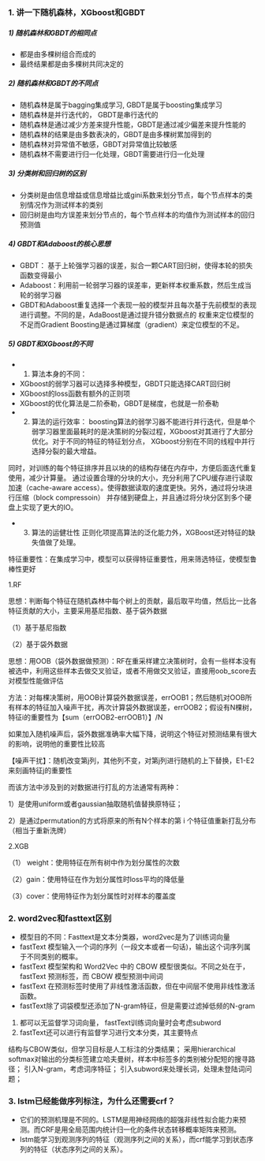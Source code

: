 ### 1. 讲一下随机森林，XGboost和GBDT
##### 1) 随机森林和GBDT的相同点
- 都是由多棵树组合而成的
- 最终结果都是由多棵树共同决定的

##### 2) 随机森林和GBDT的不同点
- 随机森林是属于bagging集成学习, GBDT是属于boosting集成学习
- 随机森林是并行迭代的， GBDT是串行迭代的
- 随机森林是通过减少方差来提升性能，GBDT是通过减少偏差来提升性能的
- 随机森林的结果是由多数表决的，GBDT是由多棵树累加得到的
- 随机森林对异常值不敏感，GBDT对异常值比较敏感
- 随机森林不需要进行归一化处理，GBDT需要进行归一化处理

##### 3) 分类树和回归树的区别
- 分类树是由信息增益或信息增益比或gini系数来划分节点，每个节点样本的类别情况作为测试样本的类别
- 回归树是由均方误差来划分节点的，每个节点样本的均值作为测试样本的回归预测值

##### 4) GBDT和Adaboost的核心思想
- GBDT： 基于上轮强学习器的误差，拟合一颗CART回归树，使得本轮的损失函数变得最小
- Adaboost：利用前一轮弱学习器的误差率，更新样本权重系数，然后生成当轮的弱学习器
- GBDT和Adaboost重复选择一个表现一般的模型并且每次基于先前模型的表现进行调整。不同的是，AdaBoost是通过提升错分数据点的
权重来定位模型的不足而Gradient Boosting是通过算梯度（gradient）来定位模型的不足。

##### 5) GBDT和XGboost的不同
- 1. 算法本身的不同：
- XGboost的弱学习器可以选择多种模型，GBDT只能选择CART回归树
- XGboost的loss函数有额外的正则项
- XGboost的优化算法是二阶泰勒，GBDT是梯度，也就是一阶泰勒
- 2. 算法的运行效率：
boosting算法的弱学习器不能进行并行迭代，但是单个弱学习器里面最耗时的是决策树的分裂过程，XGboost对其进行了大部分优化。对于不同的特征的特征划分点，
XGboost分别在不同的线程中并行选择分裂的最大增益。

同时，对训练的每个特征排序并且以块的的结构存储在内存中，方便后面迭代重复使用，减少计算量。
通过设置合理的分块的大小，充分利用了CPU缓存进行读取加速（cache-aware access）。使得数据读取的速度更快。另外，通过将分块进行压缩（block compressoin）
并存储到硬盘上，并且通过将分块分区到多个硬盘上实现了更大的IO。

- 3. 算法的运健壮性
正则化项提高算法的泛化能力外，XGBoost还对特征的缺失值做了处理。







特征重要性：在集成学习中，模型可以获得特征重要性，用来筛选特征，使模型鲁棒性更好

1.RF

思想：判断每个特征在随机森林中每个树上的贡献，最后取平均值，然后比一比各特征贡献的大小，主要采用基尼指数、基于袋外数据

（1）基于基尼指数



（2）基于袋外数据

思想：用OOB（袋外数据做预测）：RF在重采样建立决策树时，会有一些样本没有被选中，利用这些样本去做交叉验证，或者不用做交叉验证，直接用oob_score去对模型性能做评估

方法：对每棵决策树，用OOB计算袋外数据误差，errOOB1；然后随机对OOB所有样本的特征加入噪声干扰，再次计算袋外数据误差，errOOB2；假设有N棵树，特征i的重要性为【sum（errOOB2-errOOB1）】/N

如果加入随机噪声后，袋外数据准确率大幅下降，说明这个特征对预测结果有很大的影响，说明他的重要性比较高

【噪声干扰】：随机改变第j列，其他列不变，对第j列进行随机的上下替换，E1-E2来刻画特征j的重要性

而该方法中涉及到的对数据进行打乱的方法通常有两种：

1）是使用uniform或者gaussian抽取随机值替换原特征；

2）是通过permutation的方式将原来的所有N个样本的第 i 个特征值重新打乱分布（相当于重新洗牌）



2.XGB

（1） weight：使用特征在所有树中作为划分属性的次数

（2）gain：使用特征在作为划分属性时loss平均的降低量

（3）cover：使用特征作为划分属性时对样本的覆盖度


### 2. word2vec和fasttext区别
- 模型目的不同：Fasttext是文本分类器，word2vec是为了训练词向量
- fastText 模型输入一个词的序列（一段文本或者一句话)，输出这个词序列属于不同类别的概率。
- fastText 模型架构和 Word2Vec 中的 CBOW 模型很类似。不同之处在于，fastText 预测标签，而 CBOW 模型预测中间词
- fastText 在预测标签时使用了非线性激活函数，但在中间层不使用非线性激活函数。
- fastText除了词袋模型还添加了N-gram特征，但是需要过滤掉低频的N-gram  
1. 都可以无监督学习词向量， fastText训练词向量时会考虑subword  
2. fastText还可以进行有监督学习进行文本分类，其主要特点

结构与CBOW类似，但学习目标是人工标注的分类结果；
采用hierarchical softmax对输出的分类标签建立哈夫曼树，样本中标签多的类别被分配短的搜寻路径；
引入N-gram，考虑词序特征；
引入subword来处理长词，处理未登陆词问题；

### 3. lstm已经能做序列标注，为什么还需要crf？
- 它们的预测机理是不同的。LSTM是用神经网络的超强非线性拟合能力来预测。而CRF是用全局范围内统计归一化的条件状态转移概率矩阵来预测。
- lstm能学习到观测序列的特征（观测序列之间的关系），而crf能学习到状态序列的特征（状态序列之间的关系）。
